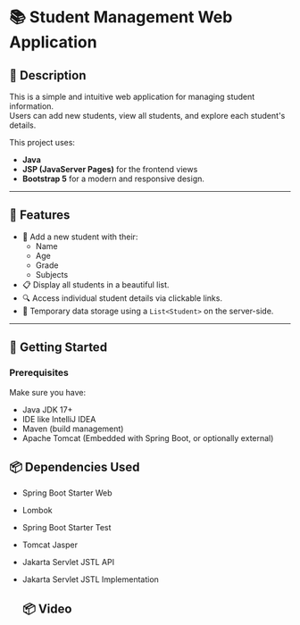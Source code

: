 # 📚 Student Management Web Application

## 📝 Description
This is a simple and intuitive web application for managing student information.  
Users can add new students, view all students, and explore each student's details.

This project uses:
- **Java** 
- **JSP (JavaServer Pages)** for the frontend views
- **Bootstrap 5** for a modern and responsive design.

---

## 📌 Features
- 🎯 Add a new student with their:
  - Name
  - Age
  - Grade
  - Subjects
- 📋 Display all students in a beautiful list.
- 🔍 Access individual student details via clickable links.
- 💾 Temporary data storage using a `List<Student>` on the server-side.

---

## 🚀 Getting Started

### Prerequisites
Make sure you have:

- Java JDK 17+
- IDE like IntelliJ IDEA
- Maven (build management)
-  Apache Tomcat (Embedded with Spring Boot, or optionally external)

  ## 📦 Dependencies Used
- Spring Boot Starter Web
- Lombok
- Spring Boot Starter Test
- Tomcat Jasper
- Jakarta Servlet JSTL API
- Jakarta Servlet JSTL Implementation

  ## 📦 Video
